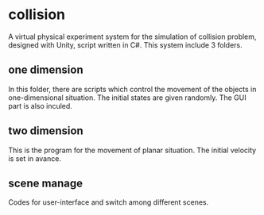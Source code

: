 # collision
A virtual physical experiment system for the simulation of collision problem, designed with Unity, script written in C#.
This system include 3 folders.

## one dimension
In this folder, there are scripts which control the movement of the objects in one-dimensional situation. The initial states are given randomly. The GUI part is also inculed.

## two dimension
This is the program for the movement of planar situation. The initial velocity is set in avance.

## scene manage
Codes for user-interface and switch among different scenes.
